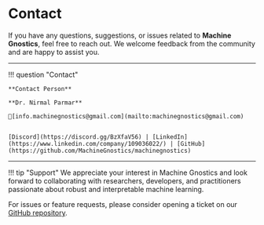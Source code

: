 # Contact

If you have any questions, suggestions, or issues related to **Machine Gnostics**, feel free to reach out. We welcome feedback from the community and are happy to assist you.

---

!!! question "Contact"

    **Contact Person**

    **Dr. Nirmal Parmar**

    📧[info.machinegnostics@gmail.com](mailto:machinegnostics@gmail.com)


    [Discord](https://discord.gg/BzXfaV56) | [LinkedIn](https://www.linkedin.com/company/109036022/) | [GitHub](https://github.com/MachineGnostics/machinegnostics)

---

!!! tip "Support"
    We appreciate your interest in Machine Gnostics and look forward to collaborating with researchers, developers, and practitioners passionate about robust and interpretable machine learning.

For issues or feature requests, please consider opening a ticket on our [GitHub repository](https://github.com/MachineGnostics/machinegnostics).
